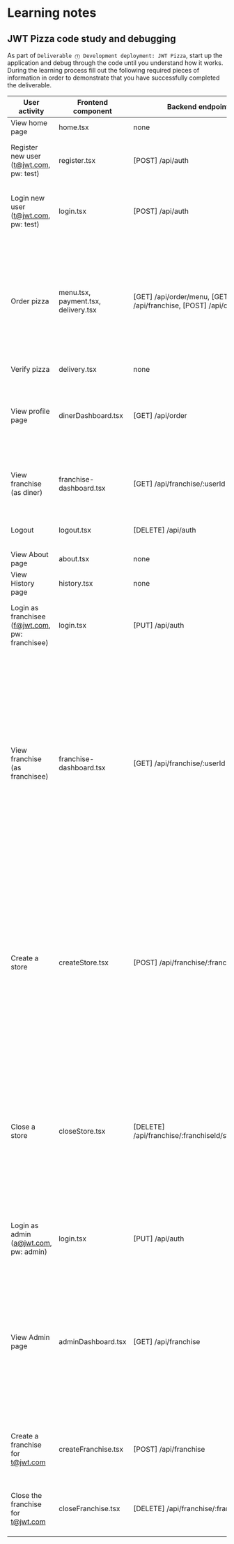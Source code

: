 # Learning notes

## JWT Pizza code study and debugging

As part of `Deliverable ⓵ Development deployment: JWT Pizza`, start up the application and debug through the code until you understand how it works. During the learning process fill out the following required pieces of information in order to demonstrate that you have successfully completed the deliverable.

| User activity                                       | Frontend component | Backend endpoints | Database SQL |
| --------------------------------------------------- | ------------------ | ----------------- | ------------ |
| View home page                                      |      home.tsx      |       none        |     none     |
| Register new user<br/>(t@jwt.com, pw: test)         |    register.tsx    | [POST] /api/auth  | INSERT INTO user (name, email, password) VALUES (?, ?, ?) INSERT INTO userRole (userId, role, objectId) VALUES (?, ?, ?) |
| Login new user<br/>(t@jwt.com, pw: test)            |     login.tsx      | [POST] /api/auth  | SELECT * FROM user WHERE email=? SELECT * FROM userRole WHERE userId=? INSERT INTO auth (token, userId) VALUES (?, ?) |
| Order pizza                                         | menu.tsx, payment.tsx, delivery.tsx | [GET] /api/order/menu, [GET] /api/franchise, [POST] /api/order | SELECT userId FROM auth WHERE token=? SELECT * FROM menu SELECT id, name FROM franchise SELECT id, name FROM store WHERE franchiseId=? INSERT INTO dinerOrder (dinerId, franchiseId, storeId, date) VALUES (?, ?, ?, now()) INSERT INTO orderItem (orderId, menuId, description, price) VALUES (?, ?, ?, ?) |
| Verify pizza                                        |    delivery.tsx    |       none        |     none     |
| View profile page                                   | dinerDashboard.tsx | [GET] /api/order  | SELECT id, franchiseId, storeId, date FROM dinerOrder WHERE dinerId=? LIMIT ${offset},${config.db.listPerPage} SELECT id, menuId, description, price FROM orderItem WHERE orderId=? |
| View franchise<br/>(as diner)                       | franchise-dashboard.tsx | [GET] /api/franchise/:userId | SELECT userId FROM auth WHERE token=? SELECT objectId FROM userRole WHERE role='franchisee' AND userId=? |
| Logout                                              |     logout.tsx     | [DELETE] /api/auth | SELECT userId FROM auth WHERE token=? DELETE FROM auth WHERE token=? |
| View About page                                     |    about.tsx       |       none        |     none     |
| View History page                                   |   history.tsx      |       none        |     none     |
| Login as franchisee<br/>(f@jwt.com, pw: franchisee) |     login.tsx      | [PUT] /api/auth  | SELECT * FROM user WHERE email=? SELECT * FROM userRole WHERE userId=? INSERT INTO auth (token, userId) VALUES (?, ?) |
| View franchise<br/>(as franchisee)                  | franchise-dashboard.tsx | [GET] /api/franchise/:userId | SELECT userId FROM auth WHERE token=? SELECT objectId FROM userRole WHERE role='franchisee' AND userId=? SELECT id, name FROM franchise WHERE id in (${franchiseIds.join(',')}) SELECT u.id, u.name, u.email FROM userRole AS ur JOIN user AS u ON u.id=ur.userId WHERE ur.objectId=? AND ur.role='franchisee' SELECT s.id, s.name, COALESCE(SUM(oi.price), 0) AS totalRevenue FROM dinerOrder AS do JOIN orderItem AS oi ON do.id=oi.orderId RIGHT JOIN store AS s ON s.id=do.storeId WHERE s.franchiseId=? GROUP BY s.id |
| Create a store                                      |  createStore.tsx   | [POST] /api/franchise/:franchiseId/store | SELECT userId FROM auth WHERE token=? SELECT u.id, u.name, u.email FROM userRole AS ur JOIN user AS u ON u.id=ur.userId WHERE ur.objectId=? AND ur.role='franchisee' SELECT s.id, s.name, COALESCE(SUM(oi.price), 0) AS totalRevenue FROM dinerOrder AS do JOIN orderItem AS oi ON do.id=oi.orderId RIGHT JOIN store AS s ON s.id=do.storeId WHERE s.franchiseId=? GROUP BY s.id INSERT INTO store (franchiseId, name) VALUES (?, ?) |
| Close a store                                       |   closeStore.tsx   | [DELETE] /api/franchise/:franchiseId/store/:storeId | SELECT u.id, u.name, u.email FROM userRole AS ur JOIN user AS u ON u.id=ur.userId WHERE ur.objectId=? AND ur.role='franchisee' SELECT s.id, s.name, COALESCE(SUM(oi.price), 0) AS totalRevenue FROM dinerOrder AS do JOIN orderItem AS oi ON do.id=oi.orderId RIGHT JOIN store AS s ON s.id=do.storeId WHERE s.franchiseId=? GROUP BY s.id DELETE FROM store WHERE franchiseId=? AND id=? |
| Login as admin<br/>(a@jwt.com, pw: admin)           |     login.tsx      | [PUT] /api/auth  | SELECT * FROM user WHERE email=? SELECT * FROM userRole WHERE userId=? INSERT INTO auth (token, userId) VALUES (?, ?) |
| View Admin page                                     | adminDashboard.tsx | [GET] /api/franchise | SELECT id, name FROM franchise SELECT u.id, u.name, u.email FROM userRole AS ur JOIN user AS u ON u.id=ur.userId WHERE ur.objectId=? AND ur.role='franchisee' SELECT s.id, s.name, COALESCE(SUM(oi.price), 0) AS totalRevenue FROM dinerOrder AS do JOIN orderItem AS oi ON do.id=oi.orderId RIGHT JOIN store AS s ON s.id=do.storeId WHERE s.franchiseId=? GROUP BY s.id |
| Create a franchise for t@jwt.com                    | createFranchise.tsx | [POST] /api/franchise | SELECT id, name FROM user WHERE email=? INSERT INTO franchise (name) VALUES (?) INSERT INTO userRole (userId, role, objectId) VALUES (?, ?, ?) |
| Close the franchise for t@jwt.com                   | closeFranchise.tsx | [DELETE] /api/franchise/:franchiseId | DELETE FROM store WHERE franchiseId=? DELETE FROM userRole WHERE objectId=? DELETE FROM franchise WHERE id=? |
